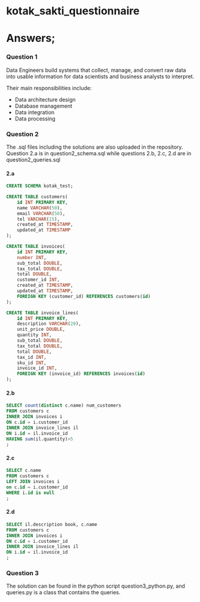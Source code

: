 # kotak_sakti_questionnaire

# Answers;

### Question 1

Data Engineers build systems that collect, manage, and convert raw data into usable information for data scientists and business analysts to interpret.

Their main responsibilities include:
- Data architecture design
- Database management
- Data integration
- Data processing

### Question 2

The .sql files including the solutions are also uploaded in the repository.
Question 2.a is in question2_schema.sql while questions 2.b, 2.c, 2.d are in question2_queries.sql

#### 2.a 
```SQL
CREATE SCHEMA kotak_test;

CREATE TABLE customers(
	id INT PRIMARY KEY,
	name VARCHAR(50),
	email VARCHAR(50),
	tel VARCHAR(15),
	created_at TIMESTAMP,
	updated_at TIMESTAMP
);

CREATE TABLE invoices(
	id INT PRIMARY KEY,
	number INT,
	sub_total DOUBLE,
	tax_total DOUBLE,
	total DOUBLE,
	customer_id INT,
	created_at TIMESTAMP,
	updated_at TIMESTAMP,
    FOREIGN KEY (customer_id) REFERENCES customers(id)
);

CREATE TABLE invoice_lines(
	id INT PRIMARY KEY,
	description VARCHAR(20),
	unit_price DOUBLE,
	quantity INT,
	sub_total DOUBLE,
	tax_total DOUBLE,
	total DOUBLE,
	tax_id INT,
	sku_id INT,
	invoice_id INT,
    FOREIGN KEY (invoice_id) REFERENCES invoices(id)
);
```

#### 2.b
```SQL
SELECT count(distinct c.name) num_customers
FROM customers c
INNER JOIN invoices i
ON c.id = i.customer_id
INNER JOIN invoice_lines il
ON i.id = il.invoice_id
HAVING sum(il.quantity)>5
;
```

#### 2.c
```SQL
SELECT c.name
FROM customers c
LEFT JOIN invoices i
on c.id = i.customer_id
WHERE i.id is null
;
```

#### 2.d
```SQL
SELECT il.description book, c.name
FROM customers c
INNER JOIN invoices i
ON c.id = i.customer_id
INNER JOIN invoice_lines il
ON i.id = il.invoice_id
;
```

### Question 3

The solution can be found in the python script question3_python.py, and queries.py is a class that contains the queries.
